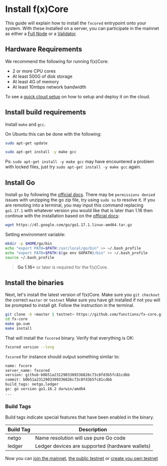 # Install f(x)Core

This guide will explain how to install the `fxcored` entrypoint onto your system. 
With these installed on a server, you can participate in the
mainnet as either a [Full Node](./join-mainnet.md) or a [Validator](../validators/validator-setup.md).

## Hardware Requirements

We recommend the following for running f(x)Core:

* 2 or more CPU cores
* At least 500G of disk storage
* At least 4G of memory
* At least 10mbps network bandwidth

To see a [quick cloud setup](../resources/cloud-setup.md) on how to setup and deploy it on the cloud.

## Install build requirements

Install `make` and `gcc`.

On Ubuntu this can be done with the following:
```bash
sudo apt-get update

sudo apt-get install -y make gcc
```
Ps: `sudo apt-get install -y make gcc` may have encountered a problem with locked files, just try `sudo apt-get install -y make gcc` again.

## Install Go

Install `go` by following the [official docs](https://golang.org/doc/install). There may be `permissions denied` issues with unzipping the go zip file, try using `sudo su` to resolve it.
If you are remoting into a terminal, you may input this command replacing `go1.17.1` with whatever version you would like that is later than 1.16 then continue with the installation based on the [official docs](https://golang.org/doc/install):

```bash
wget https://dl.google.com/go/go1.17.1.linux-amd64.tar.gz 
```

Setting environment variable:
```bash
mkdir -p $HOME/go/bin
echo "export PATH=$PATH:/usr/local/go/bin" >> ~/.bash_profile
echo "export PATH=$PATH:$(go env GOPATH)/bin" >> ~/.bash_profile
source ~/.bash_profile
```

> **Go 1.16+** or later is required for the f(x)Core.

## Install the binaries

Next, let's install the latest version of f(x)Core. 
Make sure you `git checkout` the correct `master` or `testnet`
Make sure you have git installed if not you will be prompted to install git. Follow the instruction in the terminal.

```bash
git clone -b <master | testnet> https://github.com/functionx/fx-core.git
cd fx-core
make go.sum
make install
```

That will install the `fxcored` binary. Verify that everything is OK:

```bash
fxcored version --long
```

`fxcored` for instance should output something similar to:

```bash
name: fxcore
server_name: fxcored
version: github-b0b51a2312903309336826c73c8fd3b5fc81cdbb
commit: b0b51a2312903309336826c73c8fd3b5fc81cdbb
build_tags: netgo,ledger
go: go version go1.16.2 darwin/amd64
...
```

### Build Tags

Build tags indicate special features that have been enabled in the binary.

| Build Tag | Description                                     |
| --------- | ----------------------------------------------- |
| netgo     | Name resolution will use pure Go code           |
| ledger    | Ledger devices are supported (hardware wallets) |

Now you can [join the mainnet](./join-mainnet.md), [the public testnet](./join-testnet.md) or [create you own testnet](./deploy-testnet.md)
